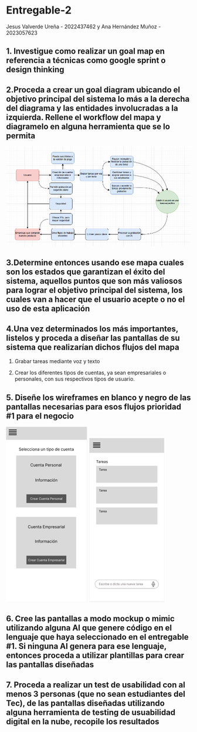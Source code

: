 # Entregable-2

Jesus Valverde Ureña - 2022437462 y Ana Hernández Muñoz - 2023057623

## 1. Investigue como realizar un goal map en referencia a técnicas como google sprint o design thinking

## 2.Proceda a crear un goal diagram ubicando el objetivo principal del sistema lo más a la derecha del diagrama y las entidades involucradas a la izquierda. Rellene el workflow del mapa y diagramelo en alguna herramienta que se lo permita

![Goal Map](Images/GoalMap.png)

## 3.Determine entonces usando ese mapa cuales son los estados que garantizan el éxito del sistema, aquellos puntos que son más valiosos para lograr el objetivo principal del sistema, los cuales van a hacer que el usuario acepte o no el uso de esta aplicación

## 4.Una vez determinados los más importantes, listelos y proceda a diseñar las pantallas de su sistema que realizarían dichos flujos del mapa

1. Grabar tareas mediante voz y texto

2. Crear los diferentes tipos de cuentas, ya sean empresariales o personales, con sus respectivos tipos de usuario.

## 5. Diseñe los wireframes en blanco y negro de las pantallas necesarias para esos flujos prioridad #1 para el negocio
![Wireframe Crear Cuenta](Images/WCrearCuenta.png)
![Wireframe Añadir Nueva Tarea](Images/WNuevaTarea.png)
## 6. Cree las pantallas a modo mockup o mimic utilizando alguna AI que genere código en el lenguaje que haya seleccionado en el entregable #1. Si ninguna AI genera para ese lenguaje, entonces proceda a utilizar plantillas para crear las pantallas diseñadas

## 7. Proceda a realizar un test de usabilidad con al menos 3 personas (que no sean estudiantes del Tec), de las pantallas diseñadas utilizando alguna herramienta de testing de usuabilidad digital en la nube, recopile los resultados
